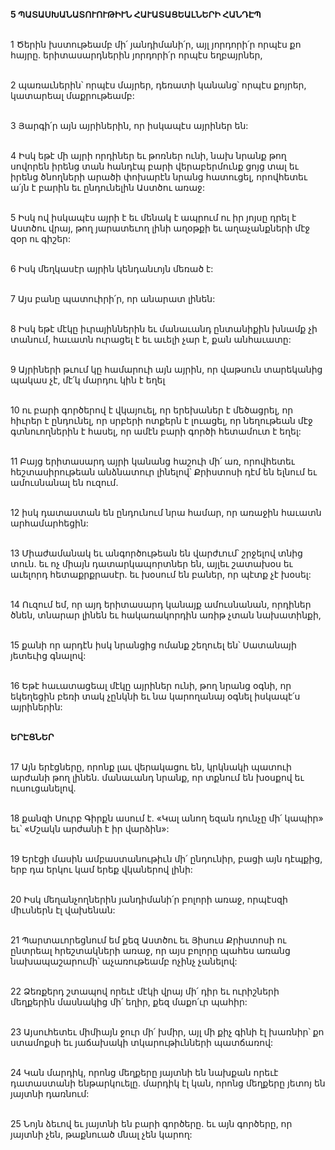 **5 ՊԱՏԱՍԽԱՆԱՏՈՒՈՒԹԻՒՆ ՀԱՒԱՏԱՑԵԱԼՆԵՐԻ ՀԱՆԴԷՊ**

\
1 Ծերին խստութեամբ մի՛ յանդիմանի՛ր, այլ յորդորի՛ր որպէս քո հայրը. երիտասարդներին յորդորի՛ր որպէս եղբայրներ,

\
2 պառաւներին՝ որպէս մայրեր, դեռատի կանանց՝ որպէս քոյրեր, կատարեալ մաքրութեամբ:

\
3 Յարգի՛ր այն այրիներին, որ իսկապէս այրիներ են:

\
4 Իսկ եթէ մի այրի որդիներ եւ թոռներ ունի, նախ նրանք թող սովորեն իրենց տան հանդէպ բարի վերաբերմունք ցոյց տալ եւ իրենց ծնողների արածի փոխարէն նրանց հատուցել, որովհետեւ ա՛յն է բարին եւ ընդունելին Աստծու առաջ:

\
5 Իսկ ով իսկապէս այրի է եւ մենակ է ապրում ու իր յոյսը դրել է Աստծու վրայ, թող յարատեւող լինի աղօթքի եւ աղաչանքների մէջ զօր ու գիշեր:

\
6 Իսկ մեղկասէր այրին կենդանւոյն մեռած է:

\
7 Այս բանը պատուիրի՛ր, որ անարատ լինեն:

\
8 Իսկ եթէ մէկը իւրայիններին եւ մանաւանդ ընտանիքին խնամք չի տանում, հաւատն ուրացել է եւ աւելի չար է, քան անհաւատը:

\
9 Այրիների թւում կը համարուի այն այրին, որ վաթսուն տարեկանից պակաս չէ, մէ՛կ մարդու կին է եղել

\
10 ու բարի գործերով է վկայուել, որ երեխաներ է մեծացրել, որ հիւրեր է ընդունել, որ սրբերի ոտքերն է լուացել, որ նեղութեան մէջ գտնուողներին է հասել, որ ամէն բարի գործի հետամուտ է եղել:

\
11 Բայց երիտասարդ այրի կանանց հաշուի մի՛ առ, որովհետեւ հեշտասիրութեան անձնատուր լինելով՝ Քրիստոսի դէմ են ելնում եւ ամուսնանալ են ուզում.

\
12 իսկ դատաստան են ընդունում նրա համար, որ առաջին հաւատն արհամարհեցին:

\
13 Միաժամանակ եւ անգործութեան են վարժւում՝ շրջելով տնից տուն. եւ ոչ միայն դատարկապորտներ են, այլեւ շատախօս եւ աւելորդ հետաքրքրասէր. եւ խօսում են բաներ, որ պէտք չէ խօսել:

\
14 Ուզում եմ, որ այդ երիտասարդ կանայք ամուսնանան, որդիներ ծնեն, տնարար լինեն եւ հակառակորդին առիթ չտան նախատինքի,

\
15 քանի որ արդէն իսկ նրանցից ոմանք շեղուել են՝ Սատանայի յետեւից գնալով:

\
16 Եթէ հաւատացեալ մէկը այրիներ ունի, թող նրանց օգնի, որ եկեղեցին բեռի տակ չընկնի եւ նա կարողանայ օգնել իսկապէ՛ս այրիներին:

\
**ԵՐԷՑՆԵՐ**

\
17 Այն երէցները, որոնք լաւ վերակացու են, կրկնակի պատուի արժանի թող լինեն. մանաւանդ նրանք, որ տքնում են խօսքով եւ ուսուցանելով.

\
18 քանզի Սուրբ Գիրքն ասում է. «Կալ անող եզան դունչը մի՛ կապիր» եւ՝ «Մշակն արժանի է իր վարձին»:

\
19 Երէցի մասին ամբաստանութիւն մի՛ ընդունիր, բացի այն դէպքից, երբ դա երկու կամ երեք վկաներով լինի:

\
20 Իսկ մեղանչողներին յանդիմանի՛ր բոլորի առաջ, որպէսզի միւսներն էլ վախենան:

\
21 Պարտաւորեցնում եմ քեզ Աստծու եւ Յիսուս Քրիստոսի ու ընտրեալ հրեշտակների առաջ, որ այս բոլորը պահես առանց նախապաշարումի՝ աչառութեամբ ոչինչ չանելով:

\
22 Ձեռքերդ շտապով որեւէ մէկի վրայ մի՛ դիր եւ ուրիշների մեղքերին մասնակից մի՛ եղիր, քեզ մաքո՛ւր պահիր:

\
23 Այսուհետեւ միմիայն ջուր մի՛ խմիր, այլ մի քիչ գինի էլ խառնիր՝ քո ստամոքսի եւ յաճախակի տկարութիւնների պատճառով:

\
24 Կան մարդիկ, որոնց մեղքերը յայտնի են նախքան որեւէ դատաստանի ենթարկուելը. մարդիկ էլ կան, որոնց մեղքերը յետոյ են յայտնի դառնում:

\
25 Նոյն ձեւով եւ յայտնի են բարի գործերը. եւ այն գործերը, որ յայտնի չեն, թաքնուած մնալ չեն կարող:
